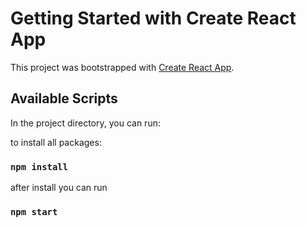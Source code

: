 # Getting Started with Create React App

This project was bootstrapped with [Create React App](https://github.com/facebook/create-react-app).

## Available Scripts

In the project directory, you can run:

to install all packages:
### `npm install`

after install you can run
### `npm start`
